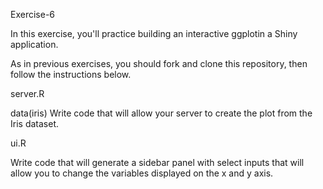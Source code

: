 Exercise-6

In this exercise, you'll practice building an interactive ggplotin a Shiny application.

As in previous exercises, you should fork and clone this repository, then follow the instructions below.

server.R

data(iris)
Write code that will allow your server to create the plot from the Iris dataset. 

ui.R

Write code that will generate a sidebar panel with select inputs that will allow you to change the variables displayed on the x and y axis.

